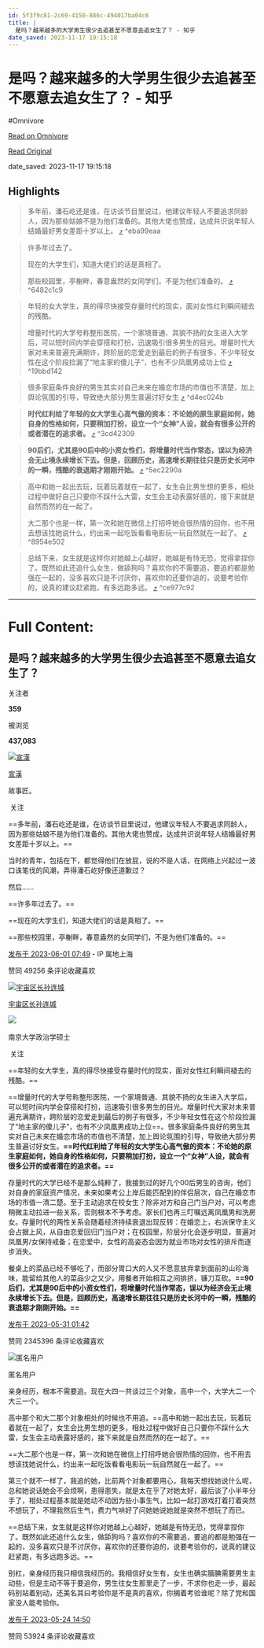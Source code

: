 ```yaml
---
id: 5f3f9c81-2c69-4150-886c-494017ba04c6
title: |
  是吗？越来越多的大学男生很少去追甚至不愿意去追女生了？ - 知乎
date_saved: 2023-11-17 19:15:18
---
```


# 是吗？越来越多的大学男生很少去追甚至不愿意去追女生了？ - 知乎
#Omnivore

[Read on Omnivore](https://omnivore.app/me/https-www-zhihu-com-question-591922741-answer-3054448694-18bdfc812d1)

[Read Original](https://www.zhihu.com/question/591922741/answer/3054448694)

date_saved: 2023-11-17 19:15:18


## Highlights

> 多年前，潘石屹还是谁，在访谈节目里说过，他建议年轻人不要追求同龄人，因为那些姑娘不是为他们准备的。其他大佬也赞成，达成共识说年轻人结婚最好男女差距十岁以上。 [⤴️](https://omnivore.app/me/https-www-zhihu-com-question-591922741-answer-3054448694-18bdfc812d1#eba99eaa-a912-4067-b8dd-be4c4d9f36f6)  ^eba99eaa

> 许多年过去了。
> 
> 现在的大学生们，知道大佬们的话是真相了。
> 
> 那些校园里，亭榭畔，春意盎然的女同学们，不是为他们准备的。 [⤴️](https://omnivore.app/me/https-www-zhihu-com-question-591922741-answer-3054448694-18bdfc812d1#6482c1c9-0d97-49e3-a24a-3cbe7f89aa81)  ^6482c1c9

> 年轻的女大学生，真的得尽快接受存量时代的现实，面对女性红利瞬间褪去的残酷。
> 
> 增量时代的大学号称整形医院，一个家境普通、其貌不扬的女生进入大学后，可以短时间内学会穿搭和打扮，迅速吸引很多男生的目光。增量时代大家对未来普遍充满期许，跨阶层的恋爱走到最后的例子有很多，不少年轻女性在这个阶段捡漏了“地主家的傻儿子”，也有不少凤凰男成功上位 [⤴️](https://omnivore.app/me/https-www-zhihu-com-question-591922741-answer-3054448694-18bdfc812d1#19bbd142-2405-4ac5-b794-484cc37e844c)  ^19bbd142

> 很多家庭条件良好的男生其实对自己未来在婚恋市场的市值也不清楚，加上舆论氛围的引导，导致绝大部分男生普遍讨好女生 [⤴️](https://omnivore.app/me/https-www-zhihu-com-question-591922741-answer-3054448694-18bdfc812d1#d4ec024b-e9e4-4a89-b3ff-ae046490d6ec)  ^d4ec024b

> **时代红利给了年轻的女大学生心高气傲的资本：不论她的原生家庭如何，她自身的性格如何，只要稍加打扮，设立一个“女神”人设，就会有很多公开的或者潜在的追求者。** [⤴️](https://omnivore.app/me/https-www-zhihu-com-question-591922741-answer-3054448694-18bdfc812d1#3cd42309-75a4-49b9-9979-f73b452a9036)  ^3cd42309

> **90后们，尤其是90后中的小资女性们，将增量时代当作常态，误以为经济会无止境永续增长下去。但是，回顾历史，高速增长期往往只是历史长河中的一瞬，残酷的衰退期才刚刚开始。** [⤴️](https://omnivore.app/me/https-www-zhihu-com-question-591922741-answer-3054448694-18bdfc812d1#5ec2290a-5a1b-49de-be5c-bb4dbcca64fc)  ^5ec2290a

> 高中和她一起出去玩，玩着玩着就在一起了，女生会比男生想的更多，相处过程中做好自己只要你不踩什么大雷，女生会主动表露好感的，接下来就是自然而然的在一起了。
> 
> 大二那个也是一样，第一次和她在微信上打招呼她会很热情的回你，也不用去想该找她说什么，约出来一起吃饭看看电影玩一玩自然就在一起了。 [⤴️](https://omnivore.app/me/https-www-zhihu-com-question-591922741-answer-3054448694-18bdfc812d1#8954e502-91ab-4aed-b049-b42b4a046a52)  ^8954e502

> 总结下来，女生就是这样你对她越上心越好，她越是有恃无恐，觉得拿捏你了。既然如此还追什么女生，做舔狗吗？喜欢你的不需要追，要追的都是勉强在一起的，没多喜欢只是不讨厌你，喜欢你的还要你追的，说要考验你的，说真的建议赶紧跑，有多远跑多远。 [⤴️](https://omnivore.app/me/https-www-zhihu-com-question-591922741-answer-3054448694-18bdfc812d1#ce977c92-cd3a-4a8c-bcd3-7c62fccff508)  ^ce977c92


--- 

# Full Content: 

## 是吗？越来越多的大学男生很少去追甚至不愿意去追女生了？

关注者

**359**

被浏览

**437,083**

[![宣漢](https://proxy-prod.omnivore-image-cache.app/0x0,sCd4HnVYEa2NUwyod66ezOsKdWEl-7Hm-QsOdJ6UA9e4/https://pica.zhimg.com/v2-304a8b2a7b2ae9ae734c4b525d8203c0_l.jpg?source=2c26e567)](https://www.zhihu.com/people/xuan-yi-18-97)

[宣漢](https://www.zhihu.com/people/xuan-yi-18-97)

故事匠。

​ 关注

==多年前，潘石屹还是谁，在访谈节目里说过，他建议年轻人不要追求同龄人，因为那些姑娘不是为他们准备的。其他大佬也赞成，达成共识说年轻人结婚最好男女差距十岁以上。==

当时的青年，包括在下，都觉得他们在放屁，说的不是人话，在网络上兴起过一波口诛笔伐的风潮，弄得潘石屹好像还道歉过？

然后……

==许多年过去了。==

==现在的大学生们，知道大佬们的话是真相了。==

==那些校园里，亭榭畔，春意盎然的女同学们，不是为他们准备的。==

[发布于 2023-06-01 07:49](https://www.zhihu.com/question/591922741/answer/3054448694)・IP 属地上海

​赞同 492​​56 条评论​收藏​喜欢

[![宇宙区长孙连城](https://proxy-prod.omnivore-image-cache.app/0x0,s1qKtFc0qK-XOWjVLhwdSvE-si0UbbjYcXv_ZSszqrzg/https://picx.zhimg.com/v2-048060f54fc8bdf0b89db901a8090bc7_l.jpg?source=1def8aca)](https://www.zhihu.com/people/56-12-96-88)

[宇宙区长孙连城](https://www.zhihu.com/people/56-12-96-88)

​![](https://proxy-prod.omnivore-image-cache.app/0x0,sRpP1H2oa_TfsDLpATwsIt6ipVLRN7HlUZGTch2Ee4JQ/https://picx.zhimg.com/v2-4812630bc27d642f7cafcd6cdeca3d7a.jpg?source=88ceefae)

南京大学政治学硕士

​ 关注

==年轻的女大学生，真的得尽快接受存量时代的现实，面对女性红利瞬间褪去的残酷。==

==增量时代的大学号称整形医院，一个家境普通、其貌不扬的女生进入大学后，可以短时间内学会穿搭和打扮，迅速吸引很多男生的目光。增量时代大家对未来普遍充满期许，跨阶层的恋爱走到最后的例子有很多，不少年轻女性在这个阶段捡漏了“地主家的傻儿子”，也有不少凤凰男成功上位==。很多家庭条件良好的男生其实对自己未来在婚恋市场的市值也不清楚，加上舆论氛围的引导，导致绝大部分男生普遍讨好女生。**==时代红利给了年轻的女大学生心高气傲的资本：不论她的原生家庭如何，她自身的性格如何，只要稍加打扮，设立一个“女神”人设，就会有很多公开的或者潜在的追求者。==**

存量时代的大学已经不是那么纯粹了，我接到过的好几个00后男生的咨询，他们对自身的家庭资产情况，未来如果考公上岸后能匹配到的伴侣层次，自己在婚恋市场的市值一清二楚。至于主动追求在校女生？除非对方和自己门当户对，可以考虑稍微主动拉进一些关系，否则根本不予考虑。家长们也再三叮嘱远离凤凰男和洗房女。存量时代的两性关系会随着经济持续衰退出现反转：在婚恋上，右派保守主义会占据上风，从自由恋爱回归门当户对；在校园里，阶层分化会逐步明显，普遍对凤凰男/女保持戒备；在恋爱中，女性的高姿态会因为就业市场对女性的排斥而逐步消失。

餐桌上的菜品已经不够吃了，而部分胃口大的人又不愿意放弃拿到面前的山珍海味，能留给其他人的菜品少之又少，用餐者开始相互之间排挤，镰刀互砍。**==90后们，尤其是90后中的小资女性们，将增量时代当作常态，误以为经济会无止境永续增长下去。但是，回顾历史，高速增长期往往只是历史长河中的一瞬，残酷的衰退期才刚刚开始。==**

[](https://www.zhihu.com/question/599414457/answer/3023463989)

[](https://www.zhihu.com/question/599386736/answer/3037534551)

[发布于 2023-05-31 01:42](https://www.zhihu.com/question/591922741/answer/3052354760)

​赞同 2345​​396 条评论​收藏​喜欢

![匿名用户](https://proxy-prod.omnivore-image-cache.app/0x0,sXjjmek88uIS_5LhBG2SGii9YIjKRf2_zylONmtKRRkU/https://pic1.zhimg.com/v2-d41c2ceaed8f51999522f903672a521f_l.jpg?source=1def8aca)

匿名用户

亲身经历，根本不需要追。现在大四一共谈过三个对象，高中一个，大学大二一个大三一个。

高中那个和大二那个对象相处的时候也不用追。==高中和她一起出去玩，玩着玩着就在一起了，女生会比男生想的更多，相处过程中做好自己只要你不踩什么大雷，女生会主动表露好感的，接下来就是自然而然的在一起了。==

==大二那个也是一样，第一次和她在微信上打招呼她会很热情的回你，也不用去想该找她说什么，约出来一起吃饭看看电影玩一玩自然就在一起了。==

第三个就不一样了，我追的她，比前两个对象都要用心，我每天想找她说什么呢，总和她说话她会不会烦啊，患得患失，就是太在乎了对她太好，最后谈了小半年分手了，相处过程基本就是她动不动因为些小事生气，比如一起打游戏打着打着突然不想玩了，不理我然后生气，费力气哄好了问她她说她就是突然不想玩了而已。

==总结下来，女生就是这样你对她越上心越好，她越是有恃无恐，觉得拿捏你了。既然如此还追什么女生，做舔狗吗？喜欢你的不需要追，要追的都是勉强在一起的，没多喜欢只是不讨厌你，喜欢你的还要你追的，说要考验你的，说真的建议赶紧跑，有多远跑多远。==

别杠，亲身经历我只相信我经历的。我相信好女生有，女生也确实腼腆需要男生主动些，但是主动不等于要追你，男生往女生那里走了一步，不求你也走一步，最起码别站着别动，还美名其曰考验你是不是真的喜欢，你搁着考验谁呢？除了党和国家没人能考验你。

[发布于 2023-05-24 14:50](https://www.zhihu.com/question/591922741/answer/3043069121)

​赞同 539​​24 条评论​收藏​喜欢
